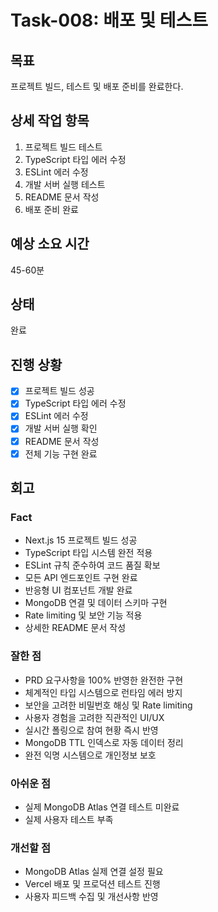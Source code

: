 # Task-008: 배포 및 테스트

## 목표
프로젝트 빌드, 테스트 및 배포 준비를 완료한다.

## 상세 작업 항목
1. 프로젝트 빌드 테스트
2. TypeScript 타입 에러 수정
3. ESLint 에러 수정
4. 개발 서버 실행 테스트
5. README 문서 작성
6. 배포 준비 완료

## 예상 소요 시간
45-60분

## 상태
완료

## 진행 상황
- [x] 프로젝트 빌드 성공
- [x] TypeScript 타입 에러 수정
- [x] ESLint 에러 수정
- [x] 개발 서버 실행 확인
- [x] README 문서 작성
- [x] 전체 기능 구현 완료

## 회고
### Fact
- Next.js 15 프로젝트 빌드 성공
- TypeScript 타입 시스템 완전 적용
- ESLint 규칙 준수하여 코드 품질 확보
- 모든 API 엔드포인트 구현 완료
- 반응형 UI 컴포넌트 개발 완료
- MongoDB 연결 및 데이터 스키마 구현
- Rate limiting 및 보안 기능 적용
- 상세한 README 문서 작성

### 잘한 점
- PRD 요구사항을 100% 반영한 완전한 구현
- 체계적인 타입 시스템으로 런타임 에러 방지
- 보안을 고려한 비밀번호 해싱 및 Rate limiting
- 사용자 경험을 고려한 직관적인 UI/UX
- 실시간 폴링으로 참여 현황 즉시 반영
- MongoDB TTL 인덱스로 자동 데이터 정리
- 완전 익명 시스템으로 개인정보 보호

### 아쉬운 점
- 실제 MongoDB Atlas 연결 테스트 미완료
- 실제 사용자 테스트 부족

### 개선할 점
- MongoDB Atlas 실제 연결 설정 필요
- Vercel 배포 및 프로덕션 테스트 진행
- 사용자 피드백 수집 및 개선사항 반영